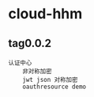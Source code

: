 # cloud-hhm
## tag0.0.2
    认证中心
        非对称加密
        jwt json 对称加密
        oauthresource demo
        